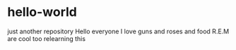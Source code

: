 # hello-world
just another repository
Hello everyone I love guns and roses and food
R.E.M are cool too
relearning this

